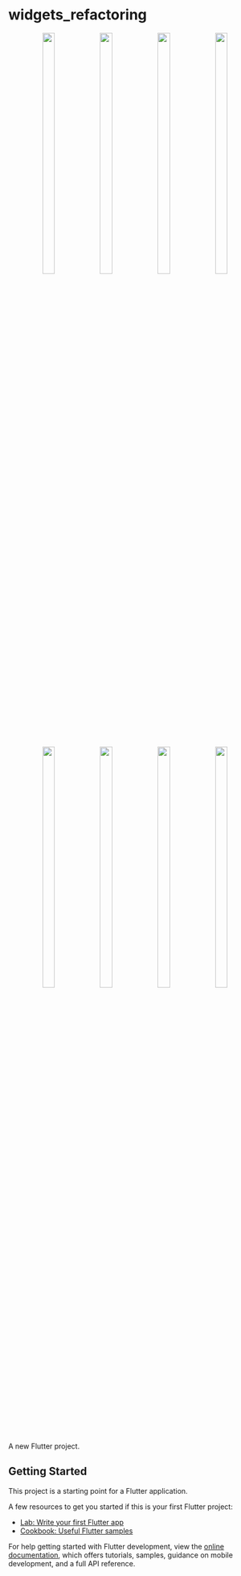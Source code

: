 # widgets_refactoring




<p align="center">
  <img src = " https://github.com/mayuuu05/ui_small_parts/assets/149376263/c01db9ef-d3c0-433f-92aa-5a99cd5ab2d5" width=22% height=35% >
   <img src = "https://github.com/mayuuu05/ui_small_parts/assets/149376263/63d1777e-7301-4858-ae34-b91144f7e4dc " width=22% height=35% >
   <img src = " https://github.com/mayuuu05/ui_small_parts/assets/149376263/5d173add-dbdc-47f5-98d5-f60ded3265d9" width=22% height=35% >
   <img src = " https://github.com/mayuuu05/ui_small_parts/assets/149376263/75d45361-b34e-4a59-aadf-3ffeff2a02d8" width=22% height=35% >
    <br>
  <br>
  </br>
</br>
  
   <img src = "https://github.com/mayuuu05/ui_small_parts/assets/149376263/72d95fcd-ab12-49db-9fd6-3ce9d5d7edd7       " width=22% height=35% >
   <img src = "https://github.com/mayuuu05/ui_small_parts/assets/149376263/5a41284a-bca0-482e-940e-80647e7c4280       " width=22% height=35% >
   <img src = "https://github.com/mayuuu05/ui_small_parts/assets/149376263/d9379c94-5880-4cff-a4c4-592d7b866ee2    " width=22% height=35% >
   <img src = "https://github.com/mayuuu05/ui_small_parts/assets/149376263/275de905-ad8c-4cc8-ae0d-d0927728bec0    " width=22% height=35% >

</p>

A new Flutter project.

## Getting Started

This project is a starting point for a Flutter application.

A few resources to get you started if this is your first Flutter project:

- [Lab: Write your first Flutter app](https://docs.flutter.dev/get-started/codelab)
- [Cookbook: Useful Flutter samples](https://docs.flutter.dev/cookbook)

For help getting started with Flutter development, view the
[online documentation](https://docs.flutter.dev/), which offers tutorials,
samples, guidance on mobile development, and a full API reference.
